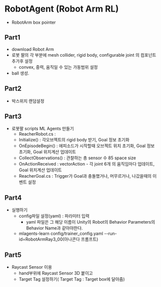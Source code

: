 # RobotAgent (Robot Arm RL)
- RobotArm box pointer

## Part1
- download Robot Arm
- 로봇 팔의 각 부분에 mesh collider, rigid body, configurable joint 의 컴포넌트 추가후 설정
  - convex, 중력, 움직일 수 있는 가동범위 설정
- ball 생성.
## Part2
- 박스위치 랜덤설정
## Part3
- 로봇팔 scripts ML Agents 만들기
  -  ReacherRobot.cs : 
    - Initialize() : 각오브젝트의 rigid body 받기, Goal 정보 초기화
    - OnEpisodeBegin() : 에피소드가 시작할때 오브젝트 위치 초기화, Goal 정보 초기화, Goal 위치계산 업데이트
    - CollectObservations() : 관찰하는 총 sensor 수 85 space size
    - OnActionReceived : vectorAction - 각 joint 6개 의 움직임마다 업데이트, Goal 위치계산 업데이트
  -  ReacherGoal.cs : Trigger가 Goal과 충돌했거나, 머무르거나, 나갔을때의 이벤트 설정
## Part4
- 실행하기
  - config파일 설정(yaml) : 파라미터 입력
    - yaml 파일은 그 해당 이름이 Unity의 Robot의 Behavior Parameters의 Behavior Name과 같아야한다.
  - mlagents-learn config/trainer_config.yaml --run-id=RobotArmRay3_00(아나콘다 프롬프트)

## Part5
- Raycast Sensor 이용
  - hand부위에 Raycast Sensor 3D 붙이고
  - Target Tag 설정하기( Target Tag : Target box에 달아줌)
